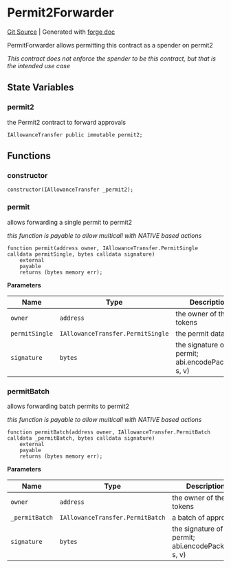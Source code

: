 # Permit2Forwarder
[Git Source](https://github.com/Uniswap/docs/blob/47e3c30ae8a0d7c086bf3e41bd0e7e3a854e280b/src/base/Permit2Forwarder.sol)
| Generated with [forge doc](https://book.getfoundry.sh/reference/forge/forge-doc)

PermitForwarder allows permitting this contract as a spender on permit2

*This contract does not enforce the spender to be this contract, but that is the intended use case*


## State Variables
### permit2
the Permit2 contract to forward approvals


```solidity
IAllowanceTransfer public immutable permit2;
```


## Functions
### constructor


```solidity
constructor(IAllowanceTransfer _permit2);
```

### permit

allows forwarding a single permit to permit2

*this function is payable to allow multicall with NATIVE based actions*


```solidity
function permit(address owner, IAllowanceTransfer.PermitSingle calldata permitSingle, bytes calldata signature)
    external
    payable
    returns (bytes memory err);
```
**Parameters**

|Name|Type|Description|
|----|----|-----------|
|`owner`|`address`|the owner of the tokens|
|`permitSingle`|`IAllowanceTransfer.PermitSingle`|the permit data|
|`signature`|`bytes`|the signature of the permit; abi.encodePacked(r, s, v)|


### permitBatch

allows forwarding batch permits to permit2

*this function is payable to allow multicall with NATIVE based actions*


```solidity
function permitBatch(address owner, IAllowanceTransfer.PermitBatch calldata _permitBatch, bytes calldata signature)
    external
    payable
    returns (bytes memory err);
```
**Parameters**

|Name|Type|Description|
|----|----|-----------|
|`owner`|`address`|the owner of the tokens|
|`_permitBatch`|`IAllowanceTransfer.PermitBatch`|a batch of approvals|
|`signature`|`bytes`|the signature of the permit; abi.encodePacked(r, s, v)|


